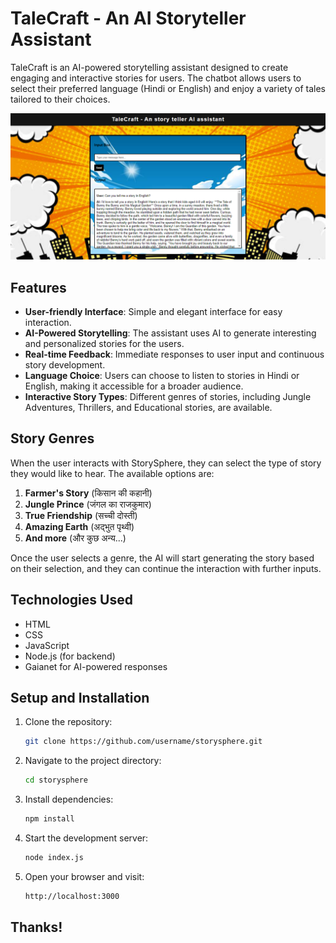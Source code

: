 # TaleCraft - An AI Storyteller Assistant

TaleCraft is an AI-powered storytelling assistant designed to create engaging and interactive stories for users. The chatbot allows users to select their preferred language (Hindi or English) and enjoy a variety of tales tailored to their choices.

![TaleCraft](Readme.png)

## Features

- **User-friendly Interface**: Simple and elegant interface for easy interaction.
- **AI-Powered Storytelling**: The assistant uses AI to generate interesting and personalized stories for the users.
- **Real-time Feedback**: Immediate responses to user input and continuous story development.
- **Language Choice**: Users can choose to listen to stories in Hindi or English, making it accessible for a broader audience.
- **Interactive Story Types**: Different genres of stories, including Jungle Adventures, Thrillers, and Educational stories, are available.

## Story Genres

When the user interacts with StorySphere, they can select the type of story they would like to hear. The available options are:

1. **Farmer's Story** (किसान की कहानी)
2. **Jungle Prince** (जंगल का राजकुमार)
3. **True Friendship** (सच्ची दोस्ती)
4. **Amazing Earth** (अद्भुत पृथ्वी)
5. **And more** (और कुछ अन्य...)

Once the user selects a genre, the AI will start generating the story based on their selection, and they can continue the interaction with further inputs.

## Technologies Used

- HTML
- CSS
- JavaScript
- Node.js (for backend)
- Gaianet for AI-powered responses

## Setup and Installation

1. Clone the repository:

   ```bash
   git clone https://github.com/username/storysphere.git


2. Navigate to the project directory:

    ```bash 
    cd storysphere

3. Install dependencies:

    ```bash 
    npm install

4. Start the development server:

    ```bash
    node index.js

5. Open your browser and visit:

    ```bash
    http://localhost:3000

## Thanks!
